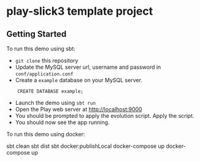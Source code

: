 # play-slick3 template project

## Getting Started

To run this demo using sbt:

 * `git clone` this repository
 * Update the MySQL server url, username and password in `conf/application.conf`
 * Create a `example` database on your MySQL server.

```mysql
    CREATE DATABASE example;
```

 * Launch the demo using `sbt run`
 * Open the Play web server at <http://localhost:9000>
 * You should be prompted to apply the evolution script. Apply the script.
 * You should now see the app running.
 
 To run this demo using docker:
 
 sbt clean
 sbt dist
 sbt docker:publishLocal
 docker-compose up
 docker-compose up




